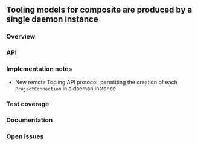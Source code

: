 ## Tooling models for composite are produced by a single daemon instance

### Overview

### API

### Implementation notes

- New remote Tooling API protocol, permitting the creation of each `ProjectConnection` in a daemon instance

### Test coverage

### Documentation

### Open issues
